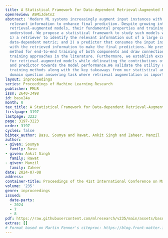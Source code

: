```yaml
---
title: A Statistical Framework for Data-dependent Retrieval-Augmented Models
openreview: A9MiJdetnZ
abstract: 'Modern ML systems increasingly augment input instances with additional
  relevant information to enhance final prediction. Despite growing interest in such
  retrieval-augmented models, their fundamental properties and training are not well
  understood. We propose a statistical framework to study such models with two components:
  1) a retriever to identify the relevant information out of a large corpus via a
  data-dependent metric; and 2) a predictor that consumes the input instances along
  with the retrieved information to make the final predictions. We present a principled
  method for end-to-end training of both components and draw connections with various
  training approaches in the literature. Furthermore, we establish excess risk bounds
  for retrieval-augmented models while delineating the contributions of both retriever
  and predictor towards the model performance.We validate the utility of our proposed
  training methods along with the key takeaways from our statistical analysis on open
  domain question answering task where retrieval augmentation is important.'
layout: inproceedings
series: Proceedings of Machine Learning Research
publisher: PMLR
issn: 2640-3498
id: basu24a
month: 0
tex_title: A Statistical Framework for Data-dependent Retrieval-Augmented Models
firstpage: 3197
lastpage: 3223
page: 3197-3223
order: 3197
cycles: false
bibtex_author: Basu, Soumya and Rawat, Ankit Singh and Zaheer, Manzil
author:
- given: Soumya
  family: Basu
- given: Ankit Singh
  family: Rawat
- given: Manzil
  family: Zaheer
date: 2024-07-08
address:
container-title: Proceedings of the 41st International Conference on Machine Learning
volume: '235'
genre: inproceedings
issued:
  date-parts:
  - 2024
  - 7
  - 8
pdf: https://raw.githubusercontent.com/mlresearch/v235/main/assets/basu24a/basu24a.pdf
extras: []
# Format based on Martin Fenner's citeproc: https://blog.front-matter.io/posts/citeproc-yaml-for-bibliographies/
---
```

